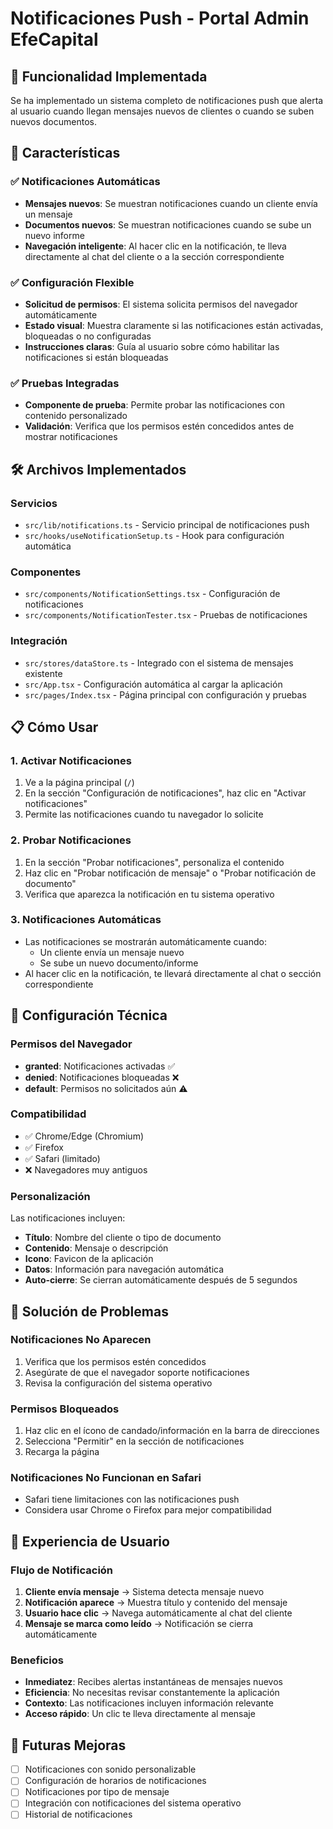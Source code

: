 # Notificaciones Push - Portal Admin EfeCapital

## 📱 Funcionalidad Implementada

Se ha implementado un sistema completo de notificaciones push que alerta al usuario cuando llegan mensajes nuevos de clientes o cuando se suben nuevos documentos.

## 🚀 Características

### ✅ Notificaciones Automáticas
- **Mensajes nuevos**: Se muestran notificaciones cuando un cliente envía un mensaje
- **Documentos nuevos**: Se muestran notificaciones cuando se sube un nuevo informe
- **Navegación inteligente**: Al hacer clic en la notificación, te lleva directamente al chat del cliente o a la sección correspondiente

### ✅ Configuración Flexible
- **Solicitud de permisos**: El sistema solicita permisos del navegador automáticamente
- **Estado visual**: Muestra claramente si las notificaciones están activadas, bloqueadas o no configuradas
- **Instrucciones claras**: Guía al usuario sobre cómo habilitar las notificaciones si están bloqueadas

### ✅ Pruebas Integradas
- **Componente de prueba**: Permite probar las notificaciones con contenido personalizado
- **Validación**: Verifica que los permisos estén concedidos antes de mostrar notificaciones

## 🛠️ Archivos Implementados

### Servicios
- `src/lib/notifications.ts` - Servicio principal de notificaciones push
- `src/hooks/useNotificationSetup.ts` - Hook para configuración automática

### Componentes
- `src/components/NotificationSettings.tsx` - Configuración de notificaciones
- `src/components/NotificationTester.tsx` - Pruebas de notificaciones

### Integración
- `src/stores/dataStore.ts` - Integrado con el sistema de mensajes existente
- `src/App.tsx` - Configuración automática al cargar la aplicación
- `src/pages/Index.tsx` - Página principal con configuración y pruebas

## 📋 Cómo Usar

### 1. Activar Notificaciones
1. Ve a la página principal (`/`)
2. En la sección "Configuración de notificaciones", haz clic en "Activar notificaciones"
3. Permite las notificaciones cuando tu navegador lo solicite

### 2. Probar Notificaciones
1. En la sección "Probar notificaciones", personaliza el contenido
2. Haz clic en "Probar notificación de mensaje" o "Probar notificación de documento"
3. Verifica que aparezca la notificación en tu sistema operativo

### 3. Notificaciones Automáticas
- Las notificaciones se mostrarán automáticamente cuando:
  - Un cliente envía un mensaje nuevo
  - Se sube un nuevo documento/informe
- Al hacer clic en la notificación, te llevará directamente al chat o sección correspondiente

## 🔧 Configuración Técnica

### Permisos del Navegador
- **granted**: Notificaciones activadas ✅
- **denied**: Notificaciones bloqueadas ❌
- **default**: Permisos no solicitados aún ⚠️

### Compatibilidad
- ✅ Chrome/Edge (Chromium)
- ✅ Firefox
- ✅ Safari (limitado)
- ❌ Navegadores muy antiguos

### Personalización
Las notificaciones incluyen:
- **Título**: Nombre del cliente o tipo de documento
- **Contenido**: Mensaje o descripción
- **Icono**: Favicon de la aplicación
- **Datos**: Información para navegación automática
- **Auto-cierre**: Se cierran automáticamente después de 5 segundos

## 🐛 Solución de Problemas

### Notificaciones No Aparecen
1. Verifica que los permisos estén concedidos
2. Asegúrate de que el navegador soporte notificaciones
3. Revisa la configuración del sistema operativo

### Permisos Bloqueados
1. Haz clic en el ícono de candado/información en la barra de direcciones
2. Selecciona "Permitir" en la sección de notificaciones
3. Recarga la página

### Notificaciones No Funcionan en Safari
- Safari tiene limitaciones con las notificaciones push
- Considera usar Chrome o Firefox para mejor compatibilidad

## 📱 Experiencia de Usuario

### Flujo de Notificación
1. **Cliente envía mensaje** → Sistema detecta mensaje nuevo
2. **Notificación aparece** → Muestra título y contenido del mensaje
3. **Usuario hace clic** → Navega automáticamente al chat del cliente
4. **Mensaje se marca como leído** → Notificación se cierra automáticamente

### Beneficios
- **Inmediatez**: Recibes alertas instantáneas de mensajes nuevos
- **Eficiencia**: No necesitas revisar constantemente la aplicación
- **Contexto**: Las notificaciones incluyen información relevante
- **Acceso rápido**: Un clic te lleva directamente al mensaje

## 🔮 Futuras Mejoras

- [ ] Notificaciones con sonido personalizable
- [ ] Configuración de horarios de notificaciones
- [ ] Notificaciones por tipo de mensaje
- [ ] Integración con notificaciones del sistema operativo
- [ ] Historial de notificaciones
